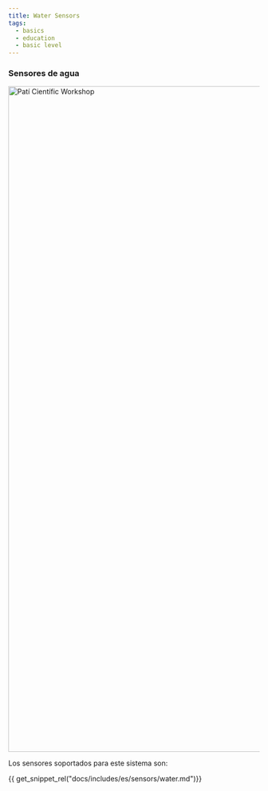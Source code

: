 ```yaml
---
title: Water Sensors
tags:
  - basics
  - education
  - basic level
---
```


### Sensores de agua

<img src="https://live.staticflickr.com/65535/51230999551_3941affaa5_k.jpg" width="2000" height="1333" alt="Patí Científic Workshop">

Los sensores soportados para este sistema son:

{{ get_snippet_rel("docs/includes/es/sensors/water.md")}}
